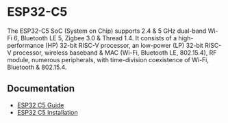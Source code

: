 # ESP32-C5
The ESP32-C5 SoC (System on Chip) supports 2.4 & 5 GHz dual-band Wi-Fi 6, Bluetooth LE 5, Zigbee 3.0 & Thread 1.4. It consists of a high-performance (HP) 32-bit RISC-V processor, an low-power (LP) 32-bit RISC-V processor, wireless baseband & MAC (Wi-Fi, Bluetooth LE, 802.15.4), RF module, numerous peripherals, with time-division coexistence of Wi-Fi, Bluetooth & 802.15.4.

## Documentation
- [ESP32 C5 Guide](https://docs.espressif.com/projects/esp-dev-kits/en/latest/esp32c5/esp32-c5-devkitc-1/user_guide.html)
- [ESP32 C5 Installation](https://docs.espressif.com/projects/esp-idf/en/stable/esp32c5/get-started/index.html)
